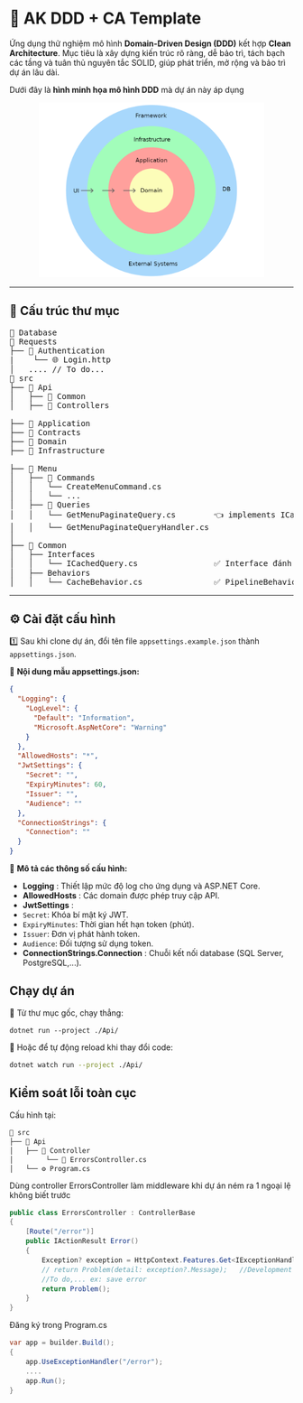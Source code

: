 # 🛒 AK DDD + CA Template

Ứng dụng thử nghiệm mô hình **Domain-Driven Design (DDD)** kết hợp **Clean Architecture**. Mục tiêu là xây dựng kiến trúc rõ ràng, dễ bảo trì, tách bạch các tầng và tuân thủ nguyên tắc SOLID, giúp phát triển, mở rộng và bảo trì dự án lâu dài.

Dưới đây là **hình minh họa mô hình DDD** mà dự án này áp dụng

<p align="center">
  <img src="docs/ddd_layers.png" alt="DDD Layer" width="400"/>
</p>

---

## 📂 Cấu trúc thư mục

<pre>
📁 Database
📁 Requests
├── 📁 Authentication
|    └── 🌐 Login.http 
│   .... // To do...
📁 src
├── 📁 Api
│   ├── 📁 Common
│   ├── 📁 Controllers

├── 📁 Application
├── 📁 Contracts
├── 📁 Domain
├── 📁 Infrastructure

├── 📁 Menu
│   ├── 📁 Commands
│   │   └── CreateMenuCommand.cs
│   │   └── ...
│   ├── 📁 Queries
│   │   └── GetMenuPaginateQuery.cs        👈 implements ICachedQuery
│   │   └── GetMenuPaginateQueryHandler.cs
│
├── 📁 Common
│   ├── Interfaces
│   │   └── ICachedQuery.cs                ✅ Interface đánh dấu Query cần cache
│   ├── Behaviors
│   │   └── CacheBehavior.cs               ✅ PipelineBehavior tự động cache
</pre>

---

## ⚙️ Cài đặt cấu hình

1️⃣ Sau khi clone dự án, đổi tên file `appsettings.example.json` thành `appsettings.json`.

📄 **Nội dung mẫu appsettings.json:**

```json
{
  "Logging": {
    "LogLevel": {
      "Default": "Information",
      "Microsoft.AspNetCore": "Warning"
    }
  },
  "AllowedHosts": "*",
  "JwtSettings": {
    "Secret": "",
    "ExpiryMinutes": 60,
    "Issuer": "",
    "Audience": ""
  },
  "ConnectionStrings": {
    "Connection": ""
  }
}
```

🔎 **Mô tả các thông số cấu hình:**

* **Logging** : Thiết lập mức độ log cho ứng dụng và ASP.NET Core.
* **AllowedHosts** : Các domain được phép truy cập API.
* **JwtSettings** :
* `Secret`: Khóa bí mật ký JWT.
* `ExpiryMinutes`: Thời gian hết hạn token (phút).
* `Issuer`: Đơn vị phát hành token.
* `Audience`: Đối tượng sử dụng token.
* **ConnectionStrings.Connection** : Chuỗi kết nối database (SQL Server, PostgreSQL,...).

## Chạy dự án

🔧 Từ thư mục gốc, chạy thẳng:

```
dotnet run --project ./Api/
```

🔁 Hoặc để tự động reload khi thay đổi code:

```bash
dotnet watch run --project ./Api/
```

## Kiểm soát lỗi toàn cục

Cấu hình tại:

```
📁 src  
├── 📁 Api  
│   ├── 📁 Controller  
│        └── 📝 ErrorsController.cs 
│   └── ⚙️ Program.cs
```

Dùng controller ErrorsController làm middleware khi dự án ném ra 1 ngoại lệ không biết trước

```csharp
public class ErrorsController : ControllerBase
{
    [Route("/error")]
    public IActionResult Error()
    {
        Exception? exception = HttpContext.Features.Get<IExceptionHandlerFeature>()?.Error;
        // return Problem(detail: exception?.Message);   //Development mode only
        //To do,... ex: save error 
        return Problem();
    }
}
```

Đăng ký trong Program.cs

```csharp
var app = builder.Build();
{
    app.UseExceptionHandler("/error");
    ....
    app.Run();
}
```
